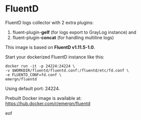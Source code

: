 # FluentD

FluentD logs collector with 2 extra plugins:

1. fluent-plugin-**gelf** (for logs export to GrayLog instance) and
2. fluent-plugin-**concat** (for handling multiline logs)

This image is based on **FluentD v1.11.5-1.0**.

Start your dockerized FluentD instance like this:

```
docker run -it -p 24224:24224 \
-v $WORKDIR/fluentd/fluentd.conf:/fluentd/etc/fd.conf \
-e FLUENTD_CONF=fd.conf \
emergn/fluentd
```

Using default port: 24224.

Prebuilt Docker image is available at: https://hub.docker.com/r/emergn/fluentd

eof